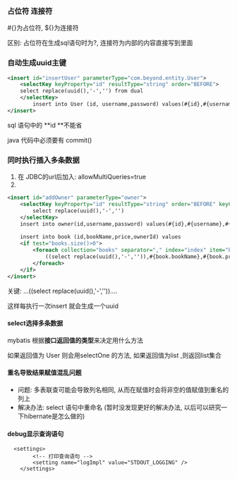 ### 占位符 连接符

#{}为占位符, ${}为连接符

区别: 占位符在生成sql语句时为?, 连接符为内部的内容直接写到里面

### 自动生成uuid主键

```xml
<insert id="insertUser" parameterType="com.beyond.entity.User">
	<selectKey keyProperty="id" resultType="string" order="BEFORE">
	select replace(uuid(),'-','') from dual
	</selectKey>
		insert into User (id, username,password) values(#{id},#{username},#{password})
</insert>
```

sql 语句中的 **id **不能省

java 代码中必须要有 commit() 

### 同时执行插入多条数据

1. 在 JDBC的url后加入: allowMultiQueries=true
2. 

```xml
<insert id="addOwner" parameterType="owner">
	<selectKey keyProperty="id" resultType="string" order="BEFORE" keyColumn="id">
		select replace(uuid(),'-','')
	</selectKey>
	insert into owner(id,username,password) values(#{id},#{username},#{password});
    
	insert into book (id,bookName,price,ownerId) values 
	<if test="books.size()>0">
		<foreach collection="books" separator="," index="index" item="book">
			((select replace(uuid(),'-','')),#{book.bookName},#{book.price},#{id})
		</foreach>
	</if>
</insert>
```

关键:   ...((select replace(uuid(),'-',''))....

这样每执行一次insert 就会生成一个uuid

#### select选择多条数据

mybatis 根据**接口返回值的类型**来决定用什么方法

 如果返回值为 User 则会用selectOne 的方法, 如果返回值为list ,则返回list集合

#### 重名导致结果赋值混乱问题

- 问题: 多表联查可能会导致列名相同, 从而在赋值时会将非空的值赋值到重名的列上
- 解决办法: select 语句中重命名 (暂时没发现更好的解决办法, 以后可以研究一下hibernate是怎么做的)

#### debug显示查询语句

```
  <settings>
        <!-- 打印查询语句 -->
        <setting name="logImpl" value="STDOUT_LOGGING" />
    </settings>
```

